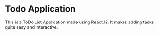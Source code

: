 # Todo Application #

This is a ToDo List Application made using ReactJS. It makes adding tasks quite easy and interactive.
